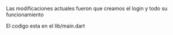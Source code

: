 Las modificaciones actuales fueron que creamos el login y todo su funcionamiento

El codigo esta en el lib/main.dart

